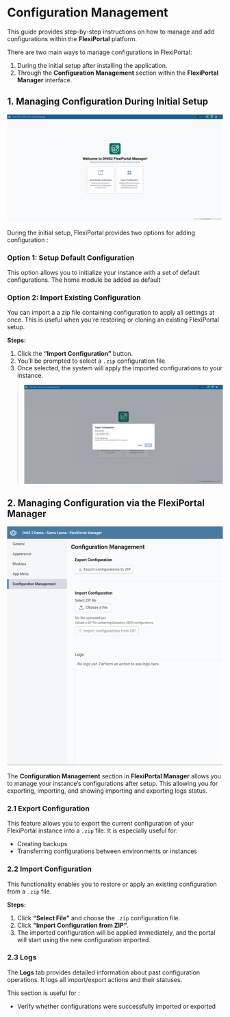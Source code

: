 # Configuration Management

This guide provides step-by-step instructions on how to manage and add configurations within the **FlexiPortal** platform.

There are two main ways to manage configurations in FlexiPortal:

1. During the initial setup after installing the application.
2. Through the **Configuration Management** section within the **FlexiPortal Manager** interface.


## 1. Managing Configuration During Initial Setup

![Initial Setup Configuration](../../../static/img/configuration-management/initialSetupsCroped.png)

During the initial setup, FlexiPortal provides two options for adding configuration :

### Option 1: Setup Default Configuration

This option allows you to initialize your instance with a set of default configurations. The home module be added as default

### Option 2: Import Existing Configuration

You can import a a zip file containing configuration to apply all settings at once. This is useful when you're restoring or cloning an existing FlexiPortal setup.

**Steps:**

1. Click the **“Import Configuration”** button.
2. You’ll be prompted to select a `.zip` configuration file.
3. Once selected, the system will apply the imported configurations to your instance.

> ![Import Configuration](../../../static/img/configuration-management/initialImportDialog.png)  



## 2. Managing Configuration via the FlexiPortal Manager

![Configuration Management UI](../../../static/img/configuration-management/configuration-croped.png)

The **Configuration Management** section in **FlexiPortal Manager** allows you to manage your instance’s configurations after setup. This allowing you for exporting, importing, and showing importing and exporting logs status.

### 2.1 Export Configuration

This feature allows you to export the current configuration of your FlexiPortal instance into a `.zip` file. It is especially useful for:

- Creating backups
- Transferring configurations between environments or instances

### 2.2 Import Configuration

This functionality enables you to restore or apply an existing configuration from a `.zip` file.

**Steps:**

1. Click **“Select File”** and choose the `.zip` configuration file.
2. Click **“Import Configuration from ZIP”**.
3. The imported configuration will be applied immediately, and the portal will start using the new configuration imported.



### 2.3 Logs

The **Logs** tab provides detailed information about past configuration operations. It logs all import/export actions and their statuses.

This section is useful for :
- Verify whether configurations were successfully imported or exported




